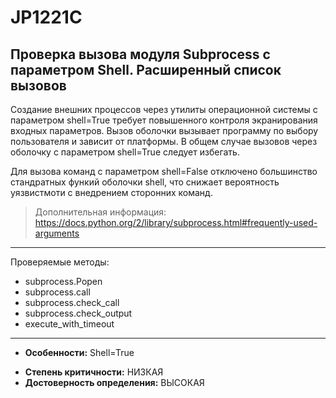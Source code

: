 # JP1221C 
## Проверка вызова модуля Subprocess c параметром Shell. Расширенный список вызовов
Создание внешних процессов через утилиты операционной системы с параметром shell=True требует повышенного контроля 
экранирования входных параметров. Вызов оболочки вызывает программу по выбору пользователя и зависит от платформы. 
В общем случае вызовов через оболочку c параметром shell=True следует избегать.

Для вызова команд с параметром shell=False отключено большинство стандратных функий оболочки shell, что снижает
вероятность уязвистмоти с внедрением сторонних команд.

> Дополнительная информация:
> <https://docs.python.org/2/library/subprocess.html#frequently-used-arguments>
---
Проверяемые методы:
<!---
NOTE!! CHECK execute with timeout
-->

* subprocess.Popen 
* subprocess.call
* subprocess.check_call
* subprocess.check_output
* execute_with_timeout
---

* __Особенности:__ Shell=True
<!---
NOTE!! CHANGE TO HIGH-LOW
-->
* __Степень критичности:__ НИЗКАЯ
* __Достоверность определения:__ ВЫСОКАЯ